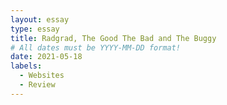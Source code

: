 ```yaml
---
layout: essay
type: essay
title: Radgrad, The Good The Bad and The Buggy
# All dates must be YYYY-MM-DD format!
date: 2021-05-18
labels:
  - Websites
  - Review
---
```


